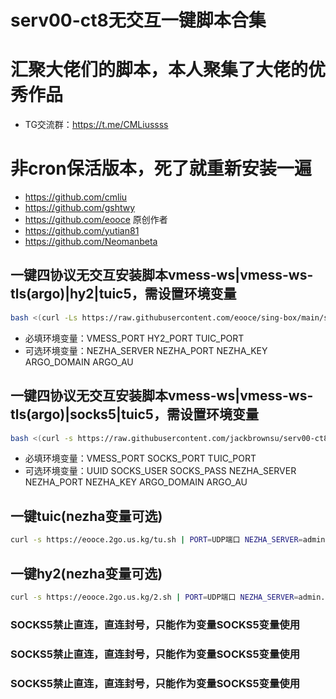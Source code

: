 # serv00-ct8无交互一键脚本合集
# 汇聚大佬们的脚本，本人聚集了大佬的优秀作品
- TG交流群：https://t.me/CMLiussss
# 非cron保活版本，死了就重新安装一遍
- https://github.com/cmliu
- https://github.com/gshtwy
- https://github.com/eooce 原创作者
- https://github.com/yutian81
- https://github.com/Neomanbeta
## 一键四协议无交互安装脚本vmess-ws|vmess-ws-tls(argo)|hy2|tuic5，需设置环境变量 
```bash
bash <(curl -Ls https://raw.githubusercontent.com/eooce/sing-box/main/sb_00.sh)
```
- 必填环境变量：VMESS_PORT HY2_PORT TUIC_PORT
- 可选环境变量：NEZHA_SERVER NEZHA_PORT NEZHA_KEY ARGO_DOMAIN ARGO_AU





## 一键四协议无交互安装脚本vmess-ws|vmess-ws-tls(argo)|socks5|tuic5，需设置环境变量 
```bash
bash <(curl -s https://raw.githubusercontent.com/jackbrownsu/serv00-ct8-No-interactive-script/main/sb_00_4in1.sh)
```
- 必填环境变量：VMESS_PORT SOCKS_PORT TUIC_PORT
- 可选环境变量：UUID SOCKS_USER SOCKS_PASS NEZHA_SERVER NEZHA_PORT NEZHA_KEY ARGO_DOMAIN ARGO_AU

## 一键tuic(nezha变量可选)
```bash
curl -s https://eooce.2go.us.kg/tu.sh | PORT=UDP端口 NEZHA_SERVER=admin.cn NEZHA_PORT=5555 NEZHA_KEY=abc123 bash
```
## 一键hy2(nezha变量可选)
```bash
curl -s https://eooce.2go.us.kg/2.sh | PORT=UDP端口 NEZHA_SERVER=admin.cn NEZHA_PORT=5555 NEZHA_KEY=abc123 bash
```
### SOCKS5禁止直连，直连封号，只能作为变量SOCKS5变量使用
### SOCKS5禁止直连，直连封号，只能作为变量SOCKS5变量使用
### SOCKS5禁止直连，直连封号，只能作为变量SOCKS5变量使用


